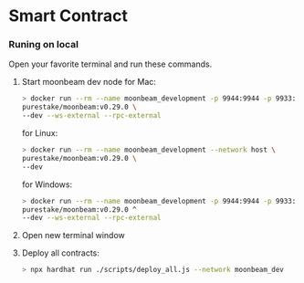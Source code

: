 # Smart Contract

### Runing on local

Open your favorite terminal and run these commands.

 1. Start moonbeam dev node
     for Mac:
    ```sh
    > docker run --rm --name moonbeam_development -p 9944:9944 -p 9933:9933 \
    purestake/moonbeam:v0.29.0 \
    --dev --ws-external --rpc-external
    ```
    for Linux:
    ```sh
    > docker run --rm --name moonbeam_development --network host \
    purestake/moonbeam:v0.29.0 \
    --dev
    ```
    for Windows:
    ```sh
    > docker run --rm --name moonbeam_development -p 9944:9944 -p 9933:9933 ^
    purestake/moonbeam:v0.29.0 ^
    --dev --ws-external --rpc-external
    ```


2. Open new terminal window

3. Deploy all contracts:
    ```sh
    > npx hardhat run ./scripts/deploy_all.js --network moonbeam_dev 
    ```
